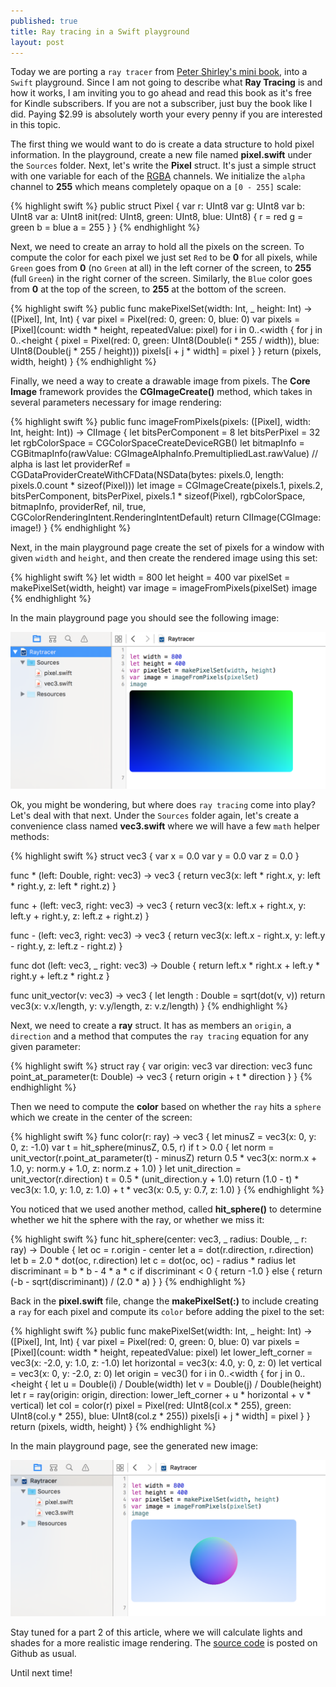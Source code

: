 ```yaml
---
published: true
title: Ray tracing in a Swift playground
layout: post
---
```

Today we are porting a `ray tracer` from [Peter Shirley's mini book](http://www.amazon.com/Ray-Tracing-Weekend-Peter-Shirley-ebook/dp/B01B5AODD8), into a `Swift` playground. Since I am not going to describe what __Ray Tracing__ is and how it works, I am inviting you to go ahead and read this book as it's free for Kindle subscribers. If you are not a subscriber, just buy the book like I did. Paying $2.99 is absolutely worth your every penny if you are interested in this topic.

The first thing we would want to do is create a data structure to hold pixel information. In the playground, create a new file named __pixel.swift__ under the `Sources` folder. Next, let's write the __Pixel__ struct. It's just a simple struct with one variable for each of the [RGBA](https://en.wikipedia.org/wiki/RGBA_color_space) channels. We initialize the `alpha` channel to __255__ which means completely opaque on a `[0 - 255]` scale:

{% highlight swift %}
public struct Pixel {
    var r: UInt8
    var g: UInt8
    var b: UInt8
    var a: UInt8
    init(red: UInt8, green: UInt8, blue: UInt8) {
        r = red
        g = green
        b = blue
        a = 255
    }
}
{% endhighlight %}

Next, we need to create an array to hold all the pixels on the screen. To compute the color for each pixel we just set `Red` to be __0__ for all pixels, while `Green` goes from __0__ (no `Green` at all) in the left corner of the screen, to __255__ (full `Green`) in the right corner of the screen. Similarly, the `Blue` color goes from __0__ at the top of the screen, to __255__ at the bottom of the screen.

{% highlight swift %}
public func makePixelSet(width: Int, _ height: Int) -> ([Pixel], Int, Int) {
    var pixel = Pixel(red: 0, green: 0, blue: 0)
    var pixels = [Pixel](count: width * height, repeatedValue: pixel)
    for i in 0..<width {
        for j in 0..<height {
            pixel = Pixel(red: 0, green: UInt8(Double(i * 255 / width)), blue: UInt8(Double(j * 255 / height)))
            pixels[i + j * width] = pixel
        }
    }
    return (pixels, width, height)
}
{% endhighlight %}

Finally, we need a way to create a drawable image from pixels. The __Core Image__ framework provides the __CGImageCreate()__ method, which takes in several parameters necessary for image rendering:

{% highlight swift %}
public func imageFromPixels(pixels: ([Pixel], width: Int, height: Int)) -> CIImage {
    let bitsPerComponent = 8
    let bitsPerPixel = 32
    let rgbColorSpace = CGColorSpaceCreateDeviceRGB()
    let bitmapInfo = CGBitmapInfo(rawValue: CGImageAlphaInfo.PremultipliedLast.rawValue) // alpha is last
    let providerRef = CGDataProviderCreateWithCFData(NSData(bytes: pixels.0, length: pixels.0.count * sizeof(Pixel)))
    let image = CGImageCreate(pixels.1, pixels.2, bitsPerComponent, bitsPerPixel, pixels.1 * sizeof(Pixel), rgbColorSpace, bitmapInfo, providerRef, nil, true, CGColorRenderingIntent.RenderingIntentDefault)
    return CIImage(CGImage: image!)
}
{% endhighlight %}

Next, in the main playground page create the set of pixels for a window with given `width` and `height`, and then create the rendered image using this set:

{% highlight swift %}
let width = 800
let height = 400
var pixelSet = makePixelSet(width, height)
var image = imageFromPixels(pixelSet)
image
{% endhighlight %}

In the main playground page you should see the following image:

![alt text](https://github.com/Swiftor/Raytracing/raw/master/images/raytracing1.png "Raytracing 1")

Ok, you might be wondering, but where does `ray tracing` come into play? Let's deal with that next. Under the `Sources` folder again, let's create a convenience class named __vec3.swift__ where we will have a few `math` helper methods:

{% highlight swift %}
struct vec3 {
    var x = 0.0
    var y = 0.0
    var z = 0.0
}

func * (left: Double, right: vec3) -> vec3 {
    return vec3(x: left * right.x, y: left * right.y, z: left * right.z)
}

func + (left: vec3, right: vec3) -> vec3 {
    return vec3(x: left.x + right.x, y: left.y + right.y, z: left.z + right.z)
}

func - (left: vec3, right: vec3) -> vec3 {
    return vec3(x: left.x - right.x, y: left.y - right.y, z: left.z - right.z)
}

func dot (left: vec3, _ right: vec3) -> Double {
    return left.x * right.x + left.y * right.y + left.z * right.z
}

func unit_vector(v: vec3) -> vec3 {
    let length : Double = sqrt(dot(v, v))
    return vec3(x: v.x/length, y: v.y/length, z: v.z/length)
}
{% endhighlight %}

Next, we need to create a __ray__ struct. It has as members an `origin`, a `direction` and a method that computes the `ray tracing` equation for any given parameter:

{% highlight swift %}
struct ray {
    var origin: vec3
    var direction: vec3
    func point_at_parameter(t: Double) -> vec3 {
        return origin + t * direction
    }
}
{% endhighlight %}

Then we need to compute the __color__ based on whether the `ray` hits a `sphere` which we create in the center of the screen:

{% highlight swift %}
func color(r: ray) -> vec3 {
    let minusZ = vec3(x: 0, y: 0, z: -1.0)
    var t = hit_sphere(minusZ, 0.5, r)
    if t > 0.0 {
        let norm = unit_vector(r.point_at_parameter(t) - minusZ)
        return 0.5 * vec3(x: norm.x + 1.0, y: norm.y + 1.0, z: norm.z + 1.0)
    }
    let unit_direction = unit_vector(r.direction)
    t = 0.5 * (unit_direction.y + 1.0)
    return (1.0 - t) * vec3(x: 1.0, y: 1.0, z: 1.0) + t * vec3(x: 0.5, y: 0.7, z: 1.0)
}
{% endhighlight %}

You noticed that we used another method, called __hit_sphere()__ to determine whether we hit the sphere with the ray, or whether we miss it:

{% highlight swift %}
func hit_sphere(center: vec3, _ radius: Double, _ r: ray) -> Double {
    let oc = r.origin - center
    let a = dot(r.direction, r.direction)
    let b = 2.0 * dot(oc, r.direction)
    let c = dot(oc, oc) - radius * radius
    let discriminant = b * b - 4 * a * c
    if discriminant < 0 {
        return -1.0
    } else {
        return (-b - sqrt(discriminant)) / (2.0 * a)
    }
}
{% endhighlight %}

Back in the __pixel.swift__ file, change the __makePixelSet(:)__ to include creating a `ray` for each pixel and compute its `color` before adding the pixel to the set:

{% highlight swift %}
public func makePixelSet(width: Int, _ height: Int) -> ([Pixel], Int, Int) {
    var pixel = Pixel(red: 0, green: 0, blue: 0)
    var pixels = [Pixel](count: width * height, repeatedValue: pixel)
    let lower_left_corner = vec3(x: -2.0, y: 1.0, z: -1.0)
    let horizontal = vec3(x: 4.0, y: 0, z: 0)
    let vertical = vec3(x: 0, y: -2.0, z: 0)
    let origin = vec3()
    for i in 0..<width {
        for j in 0..<height {
            let u = Double(i) / Double(width)
            let v = Double(j) / Double(height)
            let r = ray(origin: origin, direction: lower_left_corner + u * horizontal + v * vertical)
            let col = color(r)
            pixel = Pixel(red: UInt8(col.x * 255), green: UInt8(col.y * 255), blue: UInt8(col.z * 255))
            pixels[i + j * width] = pixel
        }
    }
    return (pixels, width, height)
}
{% endhighlight %}

In the main playground page, see the generated new image:

![alt text](https://github.com/Swiftor/Raytracing/raw/master/images/raytracing2.png "Raytracing 2")

Stay tuned for a part 2 of this article, where we will calculate lights and shades for a more realistic image rendering. The [source code](https://github.com/Swiftor/Raytracing) is posted on Github as usual.

Until next time!